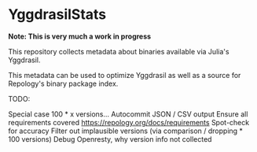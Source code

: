 # YggdrasilStats

**Note: This is very much a work in progress**

This repository collects metadata about binaries available via Julia's Yggdrasil.

This metadata can be used to optimize Yggdrasil as well as a source for Repology's binary package index.


TODO:

Special case 100 * x versions...
Autocommit JSON / CSV output
Ensure all requirements covered https://repology.org/docs/requirements
Spot-check for accuracy
Filter out implausible versions (via comparison / dropping * 100 versions)
Debug Openresty, why version info not collected
